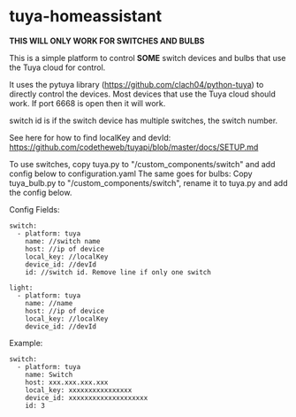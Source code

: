 # tuya-homeassistant

**THIS WILL ONLY WORK FOR SWITCHES AND BULBS**

This is a simple platform to control **SOME** switch devices and bulbs that use the Tuya cloud for control.

It uses the pytuya library (https://github.com/clach04/python-tuya) to directly control the devices.
Most devices that use the Tuya cloud should work. If port 6668 is open then it will work.

switch id is if the switch device has multiple switches, the switch number.

See here for how to find localKey and devId: https://github.com/codetheweb/tuyapi/blob/master/docs/SETUP.md

To use switches, copy tuya.py to "<home assistant config dir>/custom_components/switch" and add config below to configuration.yaml
The same goes for bulbs: Copy tuya_bulb.py to "<home assistant config dir>/custom_components/switch", rename it to tuya.py and add the config below.

Config Fields:
```
switch:
  - platform: tuya
    name: //switch name
    host: //ip of device
    local_key: //localKey
    device_id: //devId
    id: //switch id. Remove line if only one switch
```
```
light:
  - platform: tuya
    name: //name
    host: //ip of device
    local_key: //localKey
    device_id: //devId
```

Example:
```
switch:
  - platform: tuya
    name: Switch
    host: xxx.xxx.xxx.xxx
    local_key: xxxxxxxxxxxxxxxx
    device_id: xxxxxxxxxxxxxxxxxxxx
    id: 3
```
